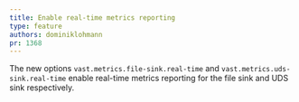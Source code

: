 ```yaml
---
title: Enable real-time metrics reporting
type: feature
authors: dominiklohmann
pr: 1368
---
```


The new options `vast.metrics.file-sink.real-time` and
`vast.metrics.uds-sink.real-time` enable real-time metrics reporting for the
file sink and UDS sink respectively.
